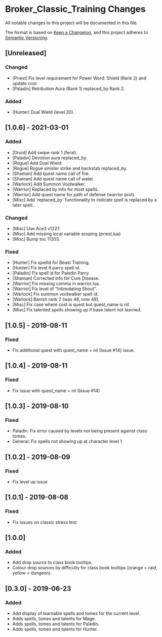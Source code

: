 # Broker_Classic_Training Changes

All notable changes to this project will be documented in this file.

The format is based on [Keep a Changelog](https://keepachangelog.com/en/1.0.0/),
and this project adheres to [Semantic Versioning](https://semver.org/spec/v2.0.0.html).

## [Unreleased]

### Changed
 - [Priest] Fix level requirement for Power Word: Shield (Rank 2) and update cost.
 - [Paladin] Retribution Aura (Rank 1) replaced_by Rank 2.

### Added
 - [Hunter] Dual Wield (level 20).

## [1.0.6] - 2021-03-01

### Added
 - [Druid] Add swipe rank 1 (feral).
 - [Paladin] Devotion aura replaced_by.
 - [Rogue] Add Dual Wield.
 - [Rogue] Rogue sinister strike and backstab replaced_by.
 - [Shaman] Add quest name call of fire.
 - [Shaman] Add quest name call of water.
 - [Warlock] Add Summon Voidwalker.
 - [Warrior] Replaced by info for most spells.
 - [Warrior] Add quest name for path of defense (warrior prot).
 - [Misc] Add 'replaced_by' functionality to indicate spell is replaced by a later spell.

### Changed
 - [Misc] Use Ace3 v1227.
 - [Misc] Add missing local variable scoping (priest.lua)
 - [Misc] Bump toc 11303.

### Fixed

 - [Hunter] Fix spellid for Beast Training.
 - [Hunter] Fix level 8 parry spell id.
 - [Paladin] Fix spell id for Paladin Parry.
 - [Shaman] Corrected info for Cure Disease.
 - [Warrior] Fix missing comma in warrior.lua.
 - [Warrior] Fix level of "Intimidating Shout".
 - [Warlock] Fix summon voidwalker spell id.
 - [Warlock] Banish rank 2 (was 46, now 48).
 - [Misc] Fix case where cost is quest but quest_name is nil.
 - [Misc] Fix talented spells showing up if base talent not learned.

## [1.0.5] - 2019-08-11
### Fixed
 - Fix additional quest with quest_name = nil (Issue #14) issue.

## [1.0.4] - 2019-08-11
### Fixed
 - Fix issue with quest_name = nil (Issue #14)

## [1.0.3] - 2019-08-10
### Fixed
 - Paladin: Fix error caused by levels not being present against class tomes.
 - General: Fix spells not showing up at character level 1

## [1.0.2] - 2019-08-09
### Fixed
 - Fix level up issue

## [1.0.1] - 2019-08-08
### Fixed
 - Fix issues on classic stress test

## [1.0.0]
### Added
 - Add drop source to class book tooltips.
 - Colour drop sources by difficulty for class book tooltips (orange = raid, yellow = dungeon).

## [0.3.0] - 2019-06-23
### Added
 - Add display of learnable spells and tomes for the current level.
 - Adds spells, tomes and talents for Mage.
 - Adds spells, tomes and talents for Paladin.
 - Adds spells, tomes and talents for Hunter.
